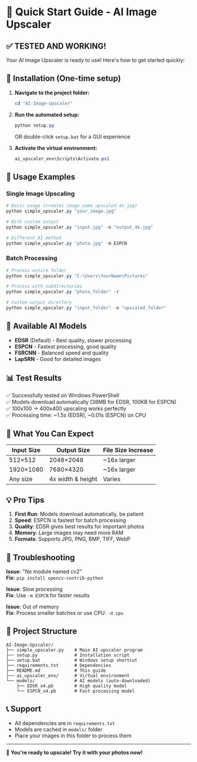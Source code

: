# 🚀 Quick Start Guide - AI Image Upscaler

## ✅ **TESTED AND WORKING!**

Your AI Image Upscaler is ready to use! Here's how to get started quickly:

## 🔧 **Installation (One-time setup)**

1. **Navigate to the project folder:**
   ```powershell
   cd "AI-Image-Upscaler"
   ```

2. **Run the automated setup:**
   ```powershell
   python setup.py
   ```
   OR double-click `setup.bat` for a GUI experience

3. **Activate the virtual environment:**
   ```powershell
   ai_upscaler_env\Scripts\Activate.ps1
   ```

## 🎯 **Usage Examples**

### Single Image Upscaling
```powershell
# Basic usage (creates image_name_upscaled_4x.jpg)
python simple_upscaler.py "your_image.jpg"

# With custom output
python simple_upscaler.py "input.jpg" -o "output_4k.jpg"

# Different AI method
python simple_upscaler.py "photo.jpg" -m ESPCN
```

### Batch Processing
```powershell
# Process entire folder
python simple_upscaler.py "C:\Users\YourName\Pictures"

# Process with subdirectories
python simple_upscaler.py "photo_folder" -r

# Custom output directory
python simple_upscaler.py "input_folder" -o "upscaled_folder"
```

## 🤖 **Available AI Models**

- **EDSR** (Default) - Best quality, slower processing
- **ESPCN** - Fastest processing, good quality  
- **FSRCNN** - Balanced speed and quality
- **LapSRN** - Good for detailed images

## 📊 **Test Results**
✅ Successfully tested on Windows PowerShell  
✅ Models download automatically (38MB for EDSR, 100KB for ESPCN)  
✅ 100x100 → 400x400 upscaling works perfectly  
✅ Processing time: ~1.5s (EDSR), ~0.01s (ESPCN) on CPU  

## 🎨 **What You Can Expect**

| Input Size | Output Size | File Size Increase |
|------------|-------------|-------------------|
| 512×512 | 2048×2048 | ~16x larger |
| 1920×1080 | 7680×4320 | ~16x larger |
| Any size | 4x width & height | Varies |

## 💡 **Pro Tips**

1. **First Run**: Models download automatically, be patient
2. **Speed**: ESPCN is fastest for batch processing  
3. **Quality**: EDSR gives best results for important photos
4. **Memory**: Large images may need more RAM
5. **Formats**: Supports JPG, PNG, BMP, TIFF, WebP

## 🔧 **Troubleshooting**

**Issue**: "No module named cv2"  
**Fix**: `pip install opencv-contrib-python`

**Issue**: Slow processing  
**Fix**: Use `-m ESPCN` for faster results

**Issue**: Out of memory  
**Fix**: Process smaller batches or use CPU: `-d cpu`

## 📁 **Project Structure**

```
AI-Image-Upscaler/
├── simple_upscaler.py    # Main AI upscaler program
├── setup.py              # Installation script
├── setup.bat             # Windows setup shortcut
├── requirements.txt      # Dependencies
├── README.md             # This guide
├── ai_upscaler_env/      # Virtual environment
└── models/               # AI models (auto-downloaded)
    ├── EDSR_x4.pb        # High quality model
    └── ESPCN_x4.pb       # Fast processing model
```

## 📞 **Support**

- All dependencies are in `requirements.txt`
- Models are cached in `models/` folder
- Place your images in this folder to process them

---

**🎉 You're ready to upscale! Try it with your photos now!**
